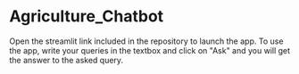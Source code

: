 # Agriculture_Chatbot

Open the streamlit link included in the repository to launch the app. To use the app, write your queries in the textbox and click on "Ask" and you will get the answer to the asked query.
